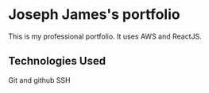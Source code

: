 # Joseph James's portfolio

This is my professional portfolio.  It uses AWS and ReactJS.

## Technologies Used
Git and github
SSH
